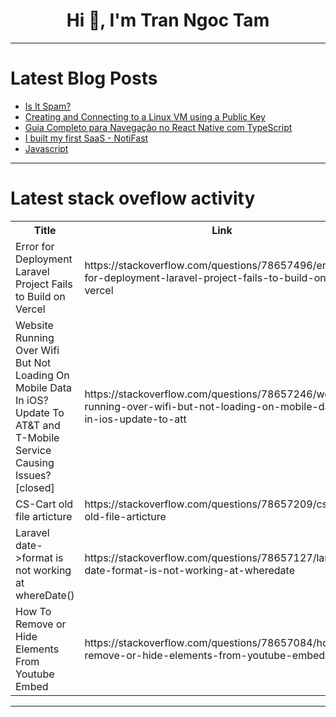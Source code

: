 <h1 align="center">Hi 👋, I'm Tran Ngoc Tam</h1>

---

# Latest Blog Posts 
<!-- BLOG-POST-LIST:START -->
- [Is It Spam?](https://dev.to/briandoesdev/is-it-spam-2ink)
- [Creating and Connecting to a Linux VM using a Public Key](https://dev.to/tojumercy1/creating-and-connecting-to-a-linux-vm-using-a-public-key-3b1)
- [Guia Completo para Navegação no React Native com TypeScript](https://dev.to/leeodev/guia-completo-para-navegacao-no-react-native-com-typescript-45mf)
- [I built my first SaaS - NotiFast](https://dev.to/jjablonskiit/i-built-my-first-saas-notifast-47do)
- [Javascript](https://dev.to/bekmuhammaddev/javascript-4na1)
<!-- BLOG-POST-LIST:END -->

---

# Latest stack oveflow activity
<table>
  <tr><th>Title</th><th>Link</th></tr>
  <!-- STACKOVERFLOW:START --><tr><td>Error for Deployment Laravel Project Fails to Build on Vercel</td><td>https://stackoverflow.com/questions/78657496/error-for-deployment-laravel-project-fails-to-build-on-vercel</td></tr><tr><td>Website Running Over Wifi But Not Loading On Mobile Data In iOS? Update To AT&amp;T and T-Mobile Service Causing Issues? [closed]</td><td>https://stackoverflow.com/questions/78657246/website-running-over-wifi-but-not-loading-on-mobile-data-in-ios-update-to-att</td></tr><tr><td>CS-Cart old file articture</td><td>https://stackoverflow.com/questions/78657209/cs-cart-old-file-articture</td></tr><tr><td>Laravel date-&gt;format is not working at whereDate&lpar;&rpar;</td><td>https://stackoverflow.com/questions/78657127/laravel-date-format-is-not-working-at-wheredate</td></tr><tr><td>How To Remove or Hide Elements From Youtube Embed</td><td>https://stackoverflow.com/questions/78657084/how-to-remove-or-hide-elements-from-youtube-embed</td></tr><!-- STACKOVERFLOW:END -->
</table>

---


